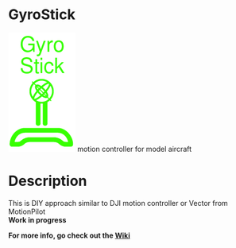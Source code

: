 # GyroStick
<img src="joystick.png">
motion controller for model aircraft

<h1> Description</h1>
This is DIY approach similar to DJI motion controller or Vector from MotionPilot<br>
<b>Work in progress</b>

<b>For more info, go check out the <a href="https://github.com/VitRuzicka/GyroStick/wiki">Wiki</a><b>
